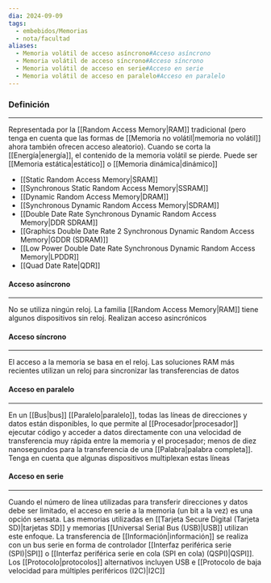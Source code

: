 ```yaml
---
dia: 2024-09-09
tags:
  - embebidos/Memorias
  - nota/facultad
aliases:
  - Memoria volátil de acceso asíncrono#Acceso asíncrono
  - Memoria volátil de acceso síncrono#Acceso síncrono
  - Memoria volátil de acceso en serie#Acceso en serie
  - Memoria volátil de acceso en paralelo#Acceso en paralelo
---
```

### Definición
---
Representada por la [[Random Access Memory|RAM]] tradicional (pero tenga en cuenta que las formas de [[Memoria no volátil|memoria no volátil]] ahora también ofrecen acceso aleatorio). Cuando se corta la [[Energía|energía]], el contenido de la memoria volátil se pierde. Puede ser [[Memoria estática|estático]] o [[Memoria dinámica|dinámico]]
* [[Static Random Access Memory|SRAM]]
* [[Synchronous Static Random Access Memory|SSRAM]]
* [[Dynamic Random Access Memory|DRAM]]
* [[Synchronous Dynamic Random Access Memory|SDRAM]]
* [[Double Date Rate Synchronous Dynamic Random Access Memory|DDR SDRAM]]
* [[Graphics Double Date Rate 2 Synchronous Dynamic Random Access Memory|GDDR (SDRAM)]]
* [[Low Power Double Date Rate Synchronous Dynamic Random Access Memory|LPDDR]]
* [[Quad Date Rate|QDR]]

#### Acceso asíncrono
---
No se utiliza ningún reloj. La familia [[Random Access Memory|RAM]] tiene algunos dispositivos sin reloj. Realizan acceso asincrónicos

#### Acceso síncrono
---
El acceso a la memoria se basa en el reloj. Las soluciones RAM más recientes utilizan un reloj para sincronizar las transferencias de datos

#### Acceso en paralelo
---
En un [[Bus|bus]] [[Paralelo|paralelo]], todas las líneas de direcciones y datos están disponibles, lo que permite al [[Procesador|procesador]] ejecutar código y acceder a datos directamente con una velocidad de transferencia muy rápida entre la memoria y el procesador; menos de diez nanosegundos para la transferencia de una [[Palabra|palabra completa]]. Tenga en cuenta que algunas dispositivos multiplexan estas líneas

#### Acceso en serie
---
Cuando el número de línea utilizadas para transferir direcciones y datos debe ser limitado, el acceso en serie a la memoria (un bit a la vez) es una opción sensata. Las memorias utilizadas en [[Tarjeta Secure Digital (Tarjeta SD)|tarjetas SD]] y memorias [[Universal Serial Bus (USB)|USB]] utilizan este enfoque. La transferencia de [[Información|información]] se realiza con un bus serie en forma de controlador [[Interfaz periférica serie (SPI)|SPI]] o [[Interfaz periférica serie en cola (SPI en cola) (QSPI)|QSPI]]. Los [[Protocolo|protocolos]] alternativos incluyen USB e [[Protocolo de baja velocidad para múltiples periféricos (I2C)|I2C]]